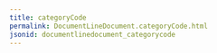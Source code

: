 ```yaml
---
title: categoryCode
permalink: DocumentLineDocument.categoryCode.html
jsonid: documentlinedocument_categorycode
---
```

